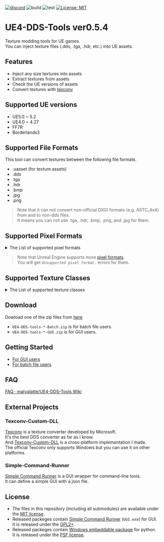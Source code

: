 [![discord](https://badgen.net/badge/icon/discord?icon=discord&label)](https://discord.gg/Qx2Ff3MByF)
![build](https://github.com/matyalatte/UE4-DDS-tools/actions/workflows/build.yml/badge.svg)
![test](https://github.com/matyalatte/UE4-DDS-tools/actions/workflows/test.yml/badge.svg)
[![License: MIT](https://img.shields.io/badge/License-MIT-yellow.svg)](https://opensource.org/licenses/MIT)

# UE4-DDS-Tools ver0.5.4

Texture modding tools for UE games.  
You can inject texture files (.dds, .tga, .hdr, etc.) into UE assets.  

## Features

- Inject any size textures into assets
- Extract textures from assets
- Check the UE versions of assets
- Convert textures with [texconv](https://github.com/microsoft/DirectXTex/wiki/Texconv)

## Supported UE versions

- UE5.0 ~ 5.2
- UE4.0 ~ 4.27
- FF7R
- Borderlands3

## Supported File Formats

This tool can convert textures between the following file formats.  

- .uasset (for texture assets)
- .dds
- .tga
- .hdr
- .bmp
- .jpg
- .png

> Note that it can not convert non-official DXGI formats (e.g. ASTC_4x4) from and to non-dds files.  
> It means you can not use .tga, .hdr, .bmp, .png, and .jpg for them.  

## Supported Pixel Formats

<details>
<summary>The List of supported pixel formats</summary>

- DXT1 (BC1)
- DXT3 (BC2)
- DXT5 (BC3)
- BC4 (ATI1)
- BC5 (ATI2)
- BC6H
- BC7
- A1
- A8
- G8 (R8)
- R8G8
- G16
- G16R16
- B8G8R8A8
- A2B10G10R10
- A16B16G16R16
- FloatRGB (FloatR11G11B10)
- FloatRGBA
- A32B32G32R32F
- B5G5R5A1_UNORM
- ASTC_4x4
- ASTC_6x6
- ASTC_8x8
- ASTC_10x10
- ASTC_12x12

</details>

> Note that Unreal Engine supports more [pixel formats](https://docs.unrealengine.com/5.0/en-US/API/Runtime/Core/EPixelFormat/).  
> You will get `Unsupported pixel format.` errors for them.  

## Supported Texture Classes

<details>
<summary>The List of supported texture classes</summary>

- Texture2D
- TextureCube
- LightMapTexture2D
- ShadowMapTexture2D
- Texture2DArray
- TextureCubeArray
- VolumeTexture

</details>

## Download

Dowload one of the zip files from [here](https://github.com/matyalatte/UE4-DDS-tools/releases)

- `UE4-DDS-tools-*-Batch.zip` is for batch file users.
- `UE4-DDS-tools-*-GUI.zip` is for GUI users.

## Getting Started

- [For GUI users](https://github.com/matyalatte/UE4-DDS-Tools/wiki/How-to-Use)
- [For batch file users](https://github.com/matyalatte/UE4-DDS-Tools/wiki/Batch-files)

## FAQ

[FAQ · matyalatte/UE4-DDS-Tools Wiki](https://github.com/matyalatte/UE4-DDS-Tools/wiki/FAQ)

## External Projects

### Texconv-Custom-DLL

[Texconv](https://github.com/microsoft/DirectXTex/wiki/Texconv)
is a texture converter developed by Microsoft.  
It's the best DDS converter as far as I know.  
And [Texconv-Custom-DLL](https://github.com/matyalatte/Texconv-Custom-DLL) is a cross-platform implementation I made.  
The official Texconv only supports Windows but you can use it on other platforms.  

### Simple-Command-Runner

[Simple Command Runner](https://github.com/matyalatte/Simple-Command-Runner) is a GUI wrapper for command-line tools.  
It can define a simple GUI with a json file.  

## License

* The files in this repository (including all submodules) are available under the [MIT license](https://github.com/matyalatte/UE4-DDS-Tools/blob/main/LICENSE).
* Released packeges contain [Simple Command Runner](https://github.com/matyalatte/Simple-Command-Runner) (`GUI.exe`) for GUI. It is released under the [GPL2+](https://github.com/matyalatte/Simple-Command-Runner/blob/main/license.txt).
* Released packeges contain [Windows embeddable package](https://www.python.org/downloads/windows/) for python. It is released under the [PSF license](https://docs.python.org/3/license.html).
